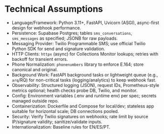 # Technical Assumptions

- Language/Framework: Python 3.11+, FastAPI, Uvicorn (ASGI), async-first design for webhook performance.
- Persistence: Supabase Postgres; tables `sms_conversations`, `sms_messages` as specified; JSONB for raw payloads.
- Messaging Provider: Twilio Programmable SMS; use official Twilio Python SDK for send and signature validation.
- HTTP Clients: `httpx` (async) for Collections Monitor lookups; retries with backoff for transient errors.
- Phone Normalization: `phonenumbers` library to enforce E.164; store canonical and original.
- Background Work: FastAPI background tasks or lightweight queue (e.g., `arq`/RQ) for non-critical tasks (logging/analytics) to keep webhook fast.
- Observability: Structured logging (JSON), request IDs, Prometheus-style metrics optional; health checks probe DB, Twilio, and monitor.
- Config: Environment variables (.env and runtime env) per spec; secrets managed outside repo.
- Containerization: Dockerfile and Compose for local/dev; stateless app suitable for horizontal scale; DB connections pooled.
- Security: Verify Twilio signatures on webhooks; rate limit by source IP/signature validity; sanitize/validate inputs.
- Internationalization: Baseline rules for EN/ES/PT.

<!-- UI/UX goals intentionally omitted for MVP: API-first service without end-user UI. -->
